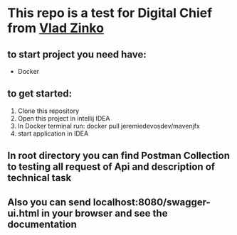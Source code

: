 # This repo is a test for Digital Chief from [Vlad Zinko](https://www.linkedin.com/in/vlad-zinko-32a27124a/)
## to start project you need have:
 - Docker
## to get started:
 1. Clone this repository
 2. Open this project in intellij IDEA
 3. In Docker terminal run: docker pull jeremiedevosdev/mavenjfx
 4. start application in IDEA

## In root directory you can find Postman Collection to testing all request of Api and description of technical task
## Also you can send localhost:8080/swagger-ui.html in your browser and see the documentation
